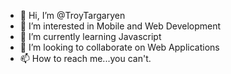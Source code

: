 - 👋 Hi, I’m @TroyTargaryen
- 👀 I’m interested in Mobile and Web Development
- 🌱 I’m currently learning Javascript
- 💞️ I’m looking to collaborate on Web Applications
- 📫 How to reach me...you can't.

<!---
TroyTargaryen/TroyTargaryen is a ✨ special ✨ repository because its `README.md` (this file) appears on your GitHub profile.
You can click the Preview link to take a look at your changes.
--->
